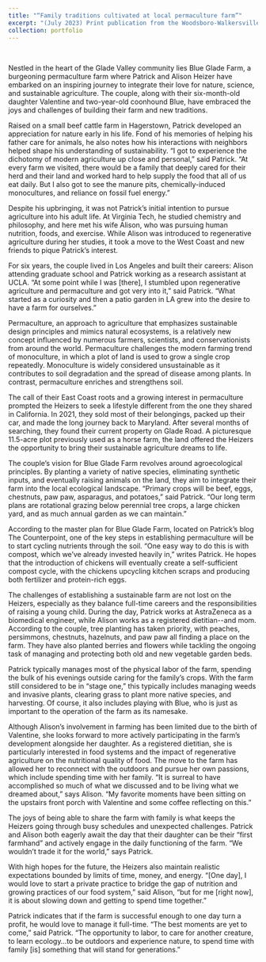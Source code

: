 ```yaml
---
title: "“Family traditions cultivated at local permaculture farm”"
excerpt: "(July 2023) Print publication from the Woodsboro-Walkersville News Journal"
collection: portfolio
---
```


<p>&nbsp;</p>
	
Nestled in the heart of the Glade Valley community lies Blue Glade Farm, a burgeoning permaculture farm where Patrick and Alison Heizer have embarked on an inspiring journey to integrate their love for nature, science, and sustainable agriculture. The couple, along with their six-month-old daughter Valentine and two-year-old coonhound Blue, have embraced the joys and challenges of building their farm and new traditions.

Raised on a small beef cattle farm in Hagerstown, Patrick developed an appreciation for nature early in his life. Fond of his memories of helping his father care for animals, he also notes how his interactions with neighbors helped shape his understanding of sustainability. “I got to experience the dichotomy of modern agriculture up close and personal,” said Patrick. “At every farm we visited, there would be a family that deeply cared for their herd and their land and worked hard to help supply the food that all of us eat daily. But I also got to see the manure pits, chemically-induced monocultures, and reliance on fossil fuel energy.”

Despite his upbringing, it was not Patrick’s initial intention to pursue agriculture into his adult life. At Virginia Tech, he studied chemistry and philosophy, and here met his wife Alison, who was pursuing human nutrition, foods, and exercise. While Alison was introduced to regenerative agriculture during her studies, it took a move to the West Coast and new friends to pique Patrick’s interest.

For six years, the couple lived in Los Angeles and built their careers: Alison attending graduate school and Patrick working as a research assistant at UCLA. “At some point while I was [there], I stumbled upon regenerative agriculture and permaculture and got very into it,” said Patrick. “What started as a curiosity and then a patio garden in LA grew into the desire to have a farm for ourselves.”

Permaculture, an approach to agriculture that emphasizes sustainable design principles and mimics natural ecosystems, is a relatively new concept influenced by numerous farmers, scientists, and conservationists from around the world. Permaculture challenges the modern farming trend of monoculture, in which a plot of land is used to grow a single crop repeatedly. Monoculture is widely considered unsustainable as it contributes to soil degradation and the spread of disease among plants. In contrast, permaculture enriches and strengthens soil.

The call of their East Coast roots and a growing interest in permaculture prompted the Heizers to seek a lifestyle different from the one they shared in California. In 2021, they sold most of their belongings, packed up their car, and made the long journey back to Maryland. After several months of searching, they found their current property on Glade Road. A picturesque 11.5-acre plot previously used as a horse farm, the land offered the Heizers the opportunity to bring their sustainable agriculture dreams to life.

The couple’s vision for Blue Glade Farm revolves around agroecological principles. By planting a variety of native species, eliminating synthetic inputs, and eventually raising animals on the land, they aim to integrate their farm into the local ecological landscape. “Primary crops will be beef, eggs, chestnuts, paw paw, asparagus, and potatoes,” said Patrick. “Our long term plans are rotational grazing below perennial tree crops, a large chicken yard, and as much annual garden as we can maintain.”

According to the master plan for Blue Glade Farm, located on Patrick’s blog The Counterpoint, one of the key steps in establishing permaculture will be to start cycling nutrients through the soil. “One easy way to do this is with compost, which we’ve already invested heavily in,” writes Patrick. He hopes that the introduction of chickens will eventually create a self-sufficient compost cycle, with the chickens upcycling kitchen scraps and producing both fertilizer and protein-rich eggs.

The challenges of establishing a sustainable farm are not lost on the Heizers, especially as they balance full-time careers and the responsibilities of raising a young child. During the day, Patrick works at AstraZeneca as a biomedical engineer, while Alison works as a registered dietitian--and mom. According to the couple, tree planting has taken priority, with peaches, persimmons, chestnuts, hazelnuts, and paw paw all finding a place on the farm. They have also planted berries and flowers while tackling the ongoing task of managing and protecting both old and new vegetable garden beds.

Patrick typically manages most of the physical labor of the farm, spending the bulk of his evenings outside caring for the family’s crops. With the farm still considered to be in “stage one,” this typically includes managing weeds and invasive plants, clearing grass to plant more native species, and harvesting. Of course, it also includes playing with Blue, who is just as important to the operation of the farm as its namesake.

Although Alison’s involvement in farming has been limited due to the birth of Valentine, she looks forward to more actively participating in the farm’s development alongside her daughter. As a registered dietitian, she is particularly interested in food systems and the impact of regenerative agriculture on the nutritional quality of food. The move to the farm has allowed her to reconnect with the outdoors and pursue her own passions, which include spending time with her family. “It is surreal to have accomplished so much of what we discussed and to be living what we dreamed about,” says Alison. “My favorite moments have been sitting on the upstairs front porch with Valentine and some coffee reflecting on this.” 

The joys of being able to share the farm with family is what keeps the Heizers going through busy schedules and unexpected challenges. Patrick and Alison both eagerly await the day that their daughter can be their “first farmhand” and actively engage in the daily functioning of the farm. “We wouldn’t trade it for the world,” says Patrick.

With high hopes for the future, the Heizers also maintain realistic expectations bounded by limits of time, money, and energy. “[One day], I would love to start a private practice to bridge the gap of nutrition and growing practices of our food system,” said Alison, “but for me [right now], it is about slowing down and getting to spend time together.”

Patrick indicates that if the farm is successful enough to one day turn a profit, he would love to manage it full-time. “The best moments are yet to come,” said Patrick. “The opportunity to labor, to care for another creature, to learn ecology…to be outdoors and experience nature, to spend time with family [is] something that will stand for generations.”
